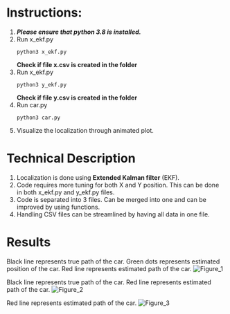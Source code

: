 # Instructions:
1.	***Please ensure that python 3.8 is installed.***
2.	Run x_ekf.py
    ```
    python3 x_ekf.py
    ```
    **Check if file x.csv is created in the folder**
3. Run x_ekf.py
    ```
    python3 y_ekf.py
    ```
    **Check if file y.csv is created in the folder**
4. Run car.py
   ```
   python3 car.py
   ```
5. Visualize the localization through animated plot.

# Technical Description
1. Localization is done using **Extended Kalman filter** (EKF).
2. Code requires more tuning for both X and Y position. This can be done in both x_ekf.py and y_ekf.py files.
3. Code is separated into 3 files. Can be merged into one and can be improved by using functions. 
4. Handling CSV files can be streamlined by having all data in one file.

# Results
Black line represents true path of the car.
Green dots represents estimated position of the car.
Red line represents estimated path of the car.
![Figure_1](https://user-images.githubusercontent.com/65588195/130364490-94a9e5be-d7e1-4f7c-b4fd-e1e733bcd0fe.png)

Black line represents true path of the car.
Red line represents estimated path of the car.
![Figure_2](https://user-images.githubusercontent.com/65588195/130364651-3481043a-0ab7-470b-b557-36aff176336e.png)

Red line represents estimated path of the car.
![Figure_3](https://user-images.githubusercontent.com/65588195/130364719-e66efe7f-b895-43cb-83d2-74a070da45d3.png)

